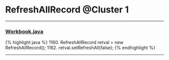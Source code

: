 # RefreshAllRecord @Cluster 1

***

### [Workbook.java](https://searchcode.com/codesearch/view/15642358/)
{% highlight java %}
1160. RefreshAllRecord retval = new RefreshAllRecord();
1162. retval.setRefreshAll(false);
{% endhighlight %}

***

